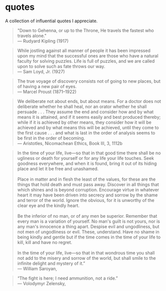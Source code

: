 # quotes
A collection of influential quotes I appreciate.

> "Down to Gehenna, or up to the Throne, He travels the fastest who travels alone." \
— Rudyard Kipling (1917)

> While jostling against all manner of people it has been impressed upon my mind that the successful ones are those who have a natural faculty for solving puzzles. Life is full of puzzles, and we are called upon to solve such as fate throws our way. \
— Sam Loyd, Jr. (1927)

> The true voyage of discovery consists not of going to new places, but of having a new pair of eyes.\
— Marcel Proust (1871–1922)

> We deliberate not about ends, but about means. For a doctor does not deliberate whether he shall heal, nor an orator whether he shall persuade . . . They assume the end and consider how and by what means it is attained, and if it seems easily and best produced thereby; while if it is achieved by other means, they consider how it will be achieved and by what means this will be achieved, until they come to the first cause . . . and what is last in the order of analysis seems to be first in the order of becoming.\
— Aristotles, Nicomachean Ethics, Book III, 3, 1112b

> In the time of your life, live—so that in that good time there shall be no ugliness or death for yourself or for any life your life touches. Seek goodness everywhere, and when it is found, bring it out of its hiding place and let it be free and unashamed.\
\
Place in matter and in flesh the least of the values, for these are the things that hold death and must pass away. Discover in all things that which shines and is beyond corruption. Encourage virtue in whatever heart it may have been driven into secrecy and sorrow by the shame and terror of the world. Ignore the obvious, for it is unworthy of the clear eye and the kindly heart.\
\
Be the inferior of no man, or of any men be superior. Remember that every man is a variation of yourself. No man's guilt is not yours, nor is any man's innocence a thing apart. Despise evil and ungodliness, but not men of ungodliness or evil. These, understand. Have no shame in being kindly and gentle but if the time comes in the time of your life to kill, kill and have no regret.\
\
In the time of your life, live—so that in that wondrous time you shall not add to the misery and sorrow of the world, but shall smile to the infinite delight and mystery of it.”\
― William Saroyan,

> “The fight is here; I need ammunition, not a ride.” \
— Volodymyr Zelensky,
